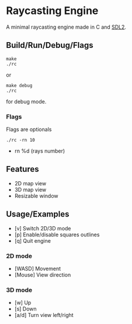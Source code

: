 # Raycasting Engine

A minimal raycasting engine made in C and [SDL2](https://www.libsdl.org).

## Build/Run/Debug/Flags
```console
make
./rc
```
or
```console
make debug
./rc
```
for debug mode.
### Flags
Flags are optionals
```console
./rc -rn 10
```
- rn %d (rays number)
## Features

- 2D map view
- 3D map view
- Resizable window


## Usage/Examples

- [v] Switch 2D/3D mode
- [p] Enable/disable squares outlines
- [q] Quit engine

### 2D mode
- [WASD] Movement
- [Mouse] View direction

### 3D mode
- [w] Up
- [s] Down
- [a/d] Turn view left/right 
